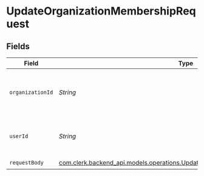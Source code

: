 # UpdateOrganizationMembershipRequest


## Fields

| Field                                                                                                                                                 | Type                                                                                                                                                  | Required                                                                                                                                              | Description                                                                                                                                           |
| ----------------------------------------------------------------------------------------------------------------------------------------------------- | ----------------------------------------------------------------------------------------------------------------------------------------------------- | ----------------------------------------------------------------------------------------------------------------------------------------------------- | ----------------------------------------------------------------------------------------------------------------------------------------------------- |
| `organizationId`                                                                                                                                      | *String*                                                                                                                                              | :heavy_check_mark:                                                                                                                                    | The ID of the organization the membership belongs to                                                                                                  |
| `userId`                                                                                                                                              | *String*                                                                                                                                              | :heavy_check_mark:                                                                                                                                    | The ID of the user that this membership belongs to                                                                                                    |
| `requestBody`                                                                                                                                         | [com.clerk.backend_api.models.operations.UpdateOrganizationMembershipRequestBody](../../models/operations/UpdateOrganizationMembershipRequestBody.md) | :heavy_check_mark:                                                                                                                                    | N/A                                                                                                                                                   |